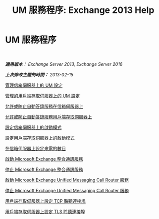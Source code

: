 ﻿---
title: 'UM 服務程序: Exchange 2013 Help'
TOCTitle: UM 服務程序
ms:assetid: 3efa389a-9130-4c02-ab9e-fd4ad5933412
ms:mtpsurl: https://technet.microsoft.com/zh-tw/library/JJ851062(v=EXCHG.150)
ms:contentKeyID: 50553968
ms.date: 05/21/2018
mtps_version: v=EXCHG.150
ms.translationtype: MT
---

# UM 服務程序

 

_**適用版本：** Exchange Server 2013, Exchange Server 2016_

_**上次修改主題的時間：** 2013-02-15_

[管理信箱伺服器上的 UM 設定](manage-um-settings-on-a-mailbox-server-exchange-2013-help.md)

[管理的用戶端存取伺服器上的 UM 設定](manage-um-settings-on-a-client-access-server-exchange-2013-help.md)

[允許或防止自動答錄服務在信箱伺服器上](allow-or-prevent-call-answering-on-a-mailbox-server-exchange-2013-help.md)

[允許或防止自動答錄服務用戶端存取伺服器上](allow-or-prevent-call-answering-on-a-client-access-server-exchange-2013-help.md)

[設定信箱伺服器上的啟動模式](configure-the-startup-mode-on-a-mailbox-server-exchange-2013-help.md)

[設定用戶端存取伺服器上的啟動模式](configure-the-startup-mode-on-a-client-access-server-exchange-2013-help.md)

[在信箱伺服器上設定來電的數目](configure-the-number-of-incoming-calls-on-a-mailbox-server-exchange-2013-help.md)

[啟動 Microsoft Exchange 整合通訊服務](start-the-microsoft-exchange-unified-messaging-service-exchange-2013-help.md)

[停止 Microsoft Exchange 整合通訊服務](stop-the-microsoft-exchange-unified-messaging-service-exchange-2013-help.md)

[啟動 Microsoft Exchange Unified Messaging Call Router 服務](start-the-microsoft-exchange-unified-messaging-call-router-service-exchange-2013-help.md)

[停止 Microsoft Exchange Unified Messaging Call Router 服務](stop-the-microsoft-exchange-unified-messaging-call-router-service-exchange-2013-help.md)

[用戶端存取伺服器上設定 TCP 聆聽連接埠](set-the-tcp-listening-port-on-a-client-access-server-exchange-2013-help.md)

[用戶端存取伺服器上設定 TLS 聆聽連接埠](set-the-tls-listening-port-on-a-client-access-server-exchange-2013-help.md)

